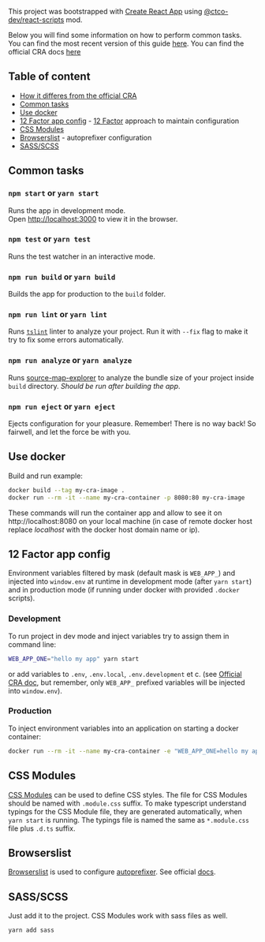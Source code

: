 This project was bootstrapped with [Create React App](https://github.com/facebookincubator/create-react-app) using [@ctco-dev/react-scripts](https://github.com/ctco-dev/create-react-app) mod.

Below you will find some information on how to perform common tasks.<br>
You can find the most recent version of this guide [here](https://github.com/ctco-dev/create-react-app/blob/master/packages/react-scripts/template/README.md).
You can find the official CRA docs [here](https://github.com/facebookincubator/create-react-app/blob/master/packages/react-scripts/template/README.md)

## Table of content
* [How it differes from the official CRA](https://github.com/ctco-dev/create-react-app/blob/master/README.md#how-it-differs-from-the-official-cra)
* [Common tasks](#common-tasks)
* [Use docker](#use-docker)
* [12 Factor app config](#12-factor-app-config) - [12 Factor](https://12factor.net/config) approach to maintain configuration
* [CSS Modules](#css-modules)
* [Browserslist](#browserslist) - autoprefixer configuration
* [SASS/SCSS](#sass/scss)

## Common tasks

### `npm start` or `yarn start`

Runs the app in development mode.<br>
Open [http://localhost:3000](http://localhost:3000) to view it in the browser.

### `npm test` or `yarn test`

Runs the test watcher in an interactive mode.

### `npm run build` or `yarn build`

Builds the app for production to the `build` folder.

### `npm run lint` or `yarn lint`

Runs [`tslint`](https://palantir.github.io/tslint/) linter to analyze your project. Run it with `--fix` flag to make it try to fix some errors automatically.

### `npm run analyze` or `yarn analyze`

Runs [source-map-explorer](https://github.com/danvk/source-map-explorer) to analyze the bundle size of your project inside `build` directory. _Should be run after building the app_.

### `npm run eject` or `yarn eject`

Ejects configuration for your pleasure.
Remember! There is no way back! So fairwell, and let the force be with you.

## Use docker

Build and run example:
```sh
docker build --tag my-cra-image .
docker run --rm -it --name my-cra-container -p 8080:80 my-cra-image
```
These commands will run the container app and allow to see it on http://localhost:8080 on your local machine (in case of remote docker host replace _localhost_ with the docker host domain name or ip).

## 12 Factor app config

Environment variables filtered by mask (default mask is `WEB_APP_`) and injected into `window.env` at runtime in development mode (after `yarn start`) and in production mode (if running under docker with provided `.docker` scripts).

### Development
To run project in dev mode and inject variables try to assign them in command line:
```sh
WEB_APP_ONE="hello my app" yarn start
```

or add variables to `.env`, `.env.local`, `.env.development` et c. (see [Official CRA doc](https://github.com/facebook/create-react-app/blob/master/packages/react-scripts/template/README.md#adding-development-environment-variables-in-env), but remember, only `WEB_APP_` prefixed variables will be injected into `window.env`). 

### Production
To inject environment variables into an application on starting a docker container:
```sh
docker run --rm -it --name my-cra-container -e "WEB_APP_ONE=hello my app" -p 8080:80 my-cra-image
```

## CSS Modules

[CSS Modules](https://github.com/css-modules/css-modules) can be used to define CSS styles. The file for CSS Modules should be named with `.module.css` suffix. To make typescript understand typings for the CSS Module file, they are generated automatically, when `yarn start` is running. The typings file is named the same as `*.module.css` file plus `.d.ts` suffix.

## Browserslist

[Browserslist](https://github.com/browserslist/browserslist) is used to configure [autoprefixer](https://github.com/postcss/autoprefixer). See official [docs](https://github.com/browserslist/browserslist).

## SASS/SCSS

Just add it to the project. CSS Modules work with sass files as well.
```sh
yarn add sass
```
